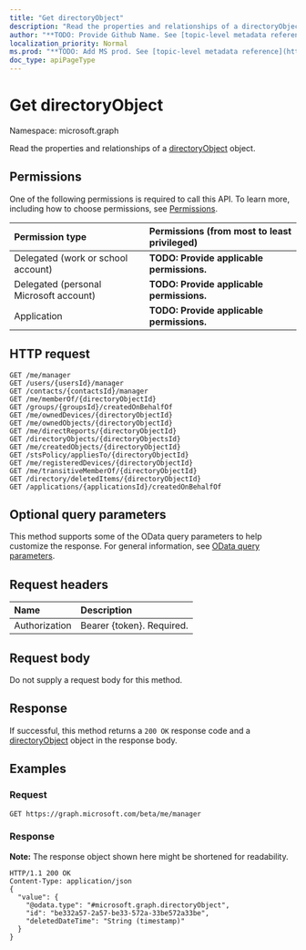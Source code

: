 ```yaml
---
title: "Get directoryObject"
description: "Read the properties and relationships of a directoryObject object."
author: "**TODO: Provide Github Name. See [topic-level metadata reference](https://msgo.azurewebsites.net/add/document/guidelines/metadata.html#topic-level-metadata)**"
localization_priority: Normal
ms.prod: "**TODO: Add MS prod. See [topic-level metadata reference](https://msgo.azurewebsites.net/add/document/guidelines/metadata.html#topic-level-metadata)**"
doc_type: apiPageType
---
```


# Get directoryObject
Namespace: microsoft.graph

Read the properties and relationships of a [directoryObject](../resources/directoryobject.md) object.

## Permissions
One of the following permissions is required to call this API. To learn more, including how to choose permissions, see [Permissions](/concepts/permissions-reference.md).

|Permission type|Permissions (from most to least privileged)|
|:---|:---|
|Delegated (work or school account)|**TODO: Provide applicable permissions.**|
|Delegated (personal Microsoft account)|**TODO: Provide applicable permissions.**|
|Application|**TODO: Provide applicable permissions.**|

## HTTP request

<!-- {
  "blockType": "ignored"
}
-->
``` http
GET /me/manager
GET /users/{usersId}/manager
GET /contacts/{contactsId}/manager
GET /me/memberOf/{directoryObjectId}
GET /groups/{groupsId}/createdOnBehalfOf
GET /me/ownedDevices/{directoryObjectId}
GET /me/ownedObjects/{directoryObjectId}
GET /me/directReports/{directoryObjectId}
GET /directoryObjects/{directoryObjectsId}
GET /me/createdObjects/{directoryObjectId}
GET /stsPolicy/appliesTo/{directoryObjectId}
GET /me/registeredDevices/{directoryObjectId}
GET /me/transitiveMemberOf/{directoryObjectId}
GET /directory/deletedItems/{directoryObjectId}
GET /applications/{applicationsId}/createdOnBehalfOf
```

## Optional query parameters
This method supports some of the OData query parameters to help customize the response. For general information, see [OData query parameters](/graph/query-parameters).

## Request headers
|Name|Description|
|:---|:---|
|Authorization|Bearer {token}. Required.|

## Request body
Do not supply a request body for this method.

## Response

If successful, this method returns a `200 OK` response code and a [directoryObject](../resources/directoryobject.md) object in the response body.

## Examples

### Request
<!-- {
  "blockType": "request",
  "name": "get_directoryobject"
}
-->
``` http
GET https://graph.microsoft.com/beta/me/manager
```


### Response
**Note:** The response object shown here might be shortened for readability.
<!-- {
  "blockType": "response",
  "truncated": true,
  "@odata.type": "microsoft.graph.directoryObject"
}
-->
``` http
HTTP/1.1 200 OK
Content-Type: application/json
{
  "value": {
    "@odata.type": "#microsoft.graph.directoryObject",
    "id": "be332a57-2a57-be33-572a-33be572a33be",
    "deletedDateTime": "String (timestamp)"
  }
}
```

